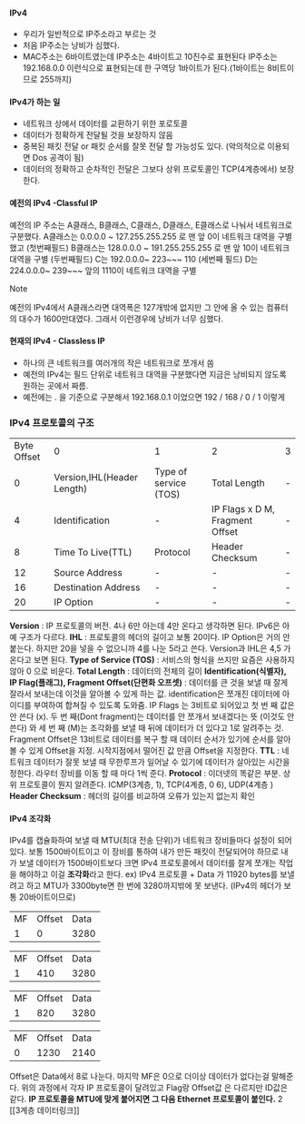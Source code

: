 #### IPv4
- 우리가 일반적으로 IP주소라고 부르는 것
- 처음 IP주소는 낭비가 심했다.
- MAC주소는 6바이트였는데 IP주소는 4바이트고 10진수로 표현된다 IP주소는 192.168.0.0 이런식으로 표현되는데 한 구역당 1바이트가 된다.(1바이트는 8비트이므로 255까지) 

#### IPv4가 하는 일
- 네트워크 상에서 데이터를 교환하기 위한 포로토콜
- 데이터가 정확하게 전달될 것을 보장하지 않음
- 중복된 패킷 전달 or 패킷 순서를 잘못 전달 할 가능성도 있다. (악의적으로 이용되면 Dos 공격이 됨)
- 데이터의 정확하고 순차적인 전달은 그보다 상위 프로토콜인 TCP(4계층에서) 보장한다.

#### 예전의 IPv4 -Classful IP
예전의 IP 주소는 A클래스, B클래스, C클래스, D클래스, E클래스로 나눠서 네트워크로 구분했다.
A클래스는 0.0.0.0 ~ 127.255.255.255 로 맨 앞 0이 네트워크 대역을 구별했고 (첫번째필드)
B클래스는 128.0.0.0 ~ 191.255.255.255 로 맨 앞 10이 네트워크 대역을 구별 (두번째필드)
C는 192.0.0.0~ 223~~~ 110 (세번째 필드)
D는 224.0.0.0~ 239~~~ 앞의 1110이 네트워크 대역을 구별

> [!NOTE]
> 예전의 IPv4에서 A클래스라면 대역폭은 127개밖에 없지만 그 안에 올 수 있는 컴퓨터의 대수가 1600만대였다. 그래서 이런경우에 낭비가 너무 심했다.

#### 현재의 IPv4 - Classless IP
- 하나의 큰 네트워크를 여러개의 작은 네트워크로 쪼개서 씀
- 예전의 IPv4는 필드 단위로 네트워크 대역을 구분했다면 지금은 낭비되지 않도록 원하는 곳에서 짜름.
- 예전에는 . 을 기준으로 구분해서 192.168.0.1 이었으면 192 / 168 / 0 / 1 이렇게 

### IPv4 프로토콜의 구조
|             |                            |                       |                                 |     |
| ----------- | -------------------------- | --------------------- | ------------------------------- | --- |
| Byte Offset | 0                          | 1                     | 2                               | 3   |
| 0           | Version,IHL(Header Length) | Type of service (TOS) | Total Length                    | -   |
| 4           | Identification             | -                     | IP Flags x D M, Fragment Offset | -   |
| 8           | Time To Live(TTL)          | Protocol              | Header Checksum                 | -   |
| 12          | Source Address             | -                     | -                               | -   |
| 16          | Destination Address        | -                     | -                               | -   |
| 20          | IP Option                  | -                     | -                               | -   |

**Version** : IP 프로토콜의 버전. 4나 6만 아는데 4만 온다고 생각하면 된다. IPv6은 아예 구조가 다르다.
**IHL** : 프로토콜의 헤더의 길이고 보통 20이다. IP Option은 거의 안 붙는다. 하지만 20을 넣을 수 없으니까 4를 나눈 5라고 쓴다.  Version과 IHL은 4,5 가 온다고 보면 된다.
**Type of Service (TOS)** : 서비스의 형식을 쓰지만 요즘은 사용하지 않아 0 으로 비운다.
**Total Length** : 데이터의 전체의 길이
**Identification(식별자), IP Flag(플래그), Fragment Offset(단편화 오프셋)** : 데이터를 큰 것을 보낼 때 잘게 잘라서 보내는데 이것을 알아볼 수 있게 하는 값. identification은 쪼개진 데이터에 아이디를 부여하여 합쳐질 수 있도록 도와줌. IP Flags 는 3비트로 되어있고 첫 번 째 값은 안 쓴다 (x). 두 번 째(Dont fragment)는 데이터를 안 쪼개서 보내겠다는 뜻 (이것도 안 쓴다)
와 세 번 째 (M)는 조각화를 보낼 때 뒤에 데이터가 더 있다고 1로 알려주는 것. Fragment Offset은 13비트로 데이터를 복구 할 때 데이터 순서가 있기에 순서를 알아볼 수 있게 Offset을 지정. 시작지점에서 떨어진 값 만큼 Offset을 지정한다.
**TTL** : 네트워크 데이터가 잘못 보낼 때 무한루프가 일어날 수 있기에 데이터가 살아있는 시간을 정한다. 라우터 장비를 이동 할 때 마다 1씩 준다.
**Protocol** : 이더넷의 똑같은 부분. 상위 프로토콜이 뭔지 알려준다. ICMP(3계층, 1), TCP(4계층, 0 6), UDP(4계층 )
**Header Checksum** : 헤더의 길이를 비교하여 오류가 있는지 없는지 확인

#### IPv4 조각화
IPv4를 캡슐화하여 보낼 때 MTU(최대 전송 단위)가 네트워크 장비들마다 설정이 되어있다. 보통 1500바이트이고 이 장비를 통하여 내가 만든 패킷이 전달되어야 하므로 내가 보낼 데이터가 1500바이트보다 크면 IPv4 프로토콜에서 데이터를 잘게 쪼개는 작업을 해야하고 이걸 **조각화**라고 한다.
ex)
IPv4 프로토콜 + Data 가 11920 bytes를 보낼려고 하고 MTU가 3300byte면 한 번에 3280까지밖에 못 보낸다. (IPv4의 헤더가 보통 20바이트이므로) 

|     |        |      |
| --- | ------ | ---- |
| MF  | Offset | Data |
| 1   | 0      | 3280 |

|     |        |      |
| --- | ------ | ---- |
| MF  | Offset | Data |
| 1   | 410    | 3280 |

|     |        |      |
| --- | ------ | ---- |
| MF  | Offset | Data |
| 1   | 820    | 3280 |

|     |        |      |
| --- | ------ | ---- |
| MF  | Offset | Data |
| 0   | 1230   | 2140 |

Offset은 Data에서 8로 나눈다. 마지막 MF은 0으로 더이상 데이터가 없다는걸 말해준다. 위의 과정에서 각자 IP 프로토콜이 달려있고 Flag랑 Offset값 은 다르지만 ID값은 같다.
**IP 프로토콜을 MTU에 맞게 붙어지면 그 다음 Ethernet 프로토콜이 붙인다.**
2
[[3계층 데이터링크]]

